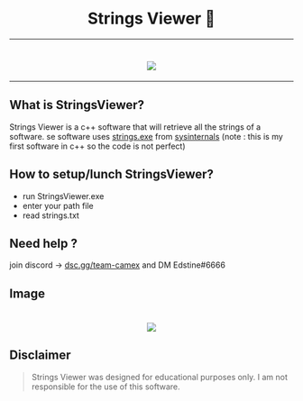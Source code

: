 <h1 align="center">
  <br>
  Strings Viewer 🔎
  <br>
</h1>

---

<h1 align="center">
  <img src="https://cdn.discordapp.com/attachments/1058811262445817936/1094697381594935458/b336c8475be8102c40f7175cca2275fd.gif">
</h1>

---

## What is StringsViewer?

Strings Viewer is a c++ software that will retrieve all the strings of a software. se software uses [strings.exe](https://learn.microsoft.com/en-us/sysinternals/downloads/strings) from [sysinternals](https://learn.microsoft.com/en-us/sysinternals/) (note : this is my first software in c++ so the code is not perfect)

## How to setup/lunch StringsViewer?

- run StringsViewer.exe
- enter your path file
- read strings.txt

## Need help ?
join discord -> [dsc.gg/team-camex](https://dsc.gg/team-camex) and DM Edstine#6666

## Image
<h1 align="center">
  <img src="https://i.imgur.com/tYSWch4.png">
</h1>

## Disclaimer

> Strings Viewer was designed for educational purposes only. I am not responsible for the use of this software.
